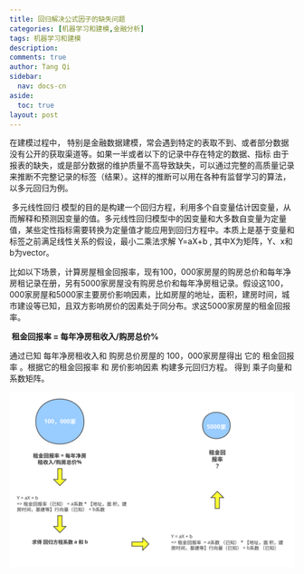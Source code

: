 ```yaml
---
title: 回归解决公式因子的缺失问题
categories: [机器学习和建模,金融分析]
tags: 机器学习和建模
description: 
comments: true
author: Tang Qi
sidebar:
  nav: docs-cn
aside:
  toc: true
layout: post
---
```




在建模过程中， 特别是金融数据建模，常会遇到特定的表取不到、或者部分数据没有公开的获取渠道等。如果一半或者以下的记录中存在特定的数据、指标 由于报表的缺失，或是部分数据的维护质量不高导致缺失，可以通过完整的高质量记录 来推断不完整记录的标签（结果）。这样的推断可以用在各种有监督学习的算法，以多元回归为例。

<!--more-->

​	多元线性回归 模型的目的是构建一个回归方程，利用多个自变量估计因变量，从而解释和预测因变量的值。多元线性回归模型中的因变量和大多数自变量为定量值，某些定性指标需要转换为定量值才能应用到回归方程中。本质上是基于变量和标签之前满足线性关系的假设，最小二乘法求解 Y=aX+b , 其中X为矩阵，Y、x和b为vector。

​	比如以下场景，计算房屋租金回报率，现有100，000家房屋的购房总价和每年净房租记录在册，另有5000家房屋没有购房总价和每年净房租记录。假设这100，000家房屋和5000家主要房价影响因素，比如房屋的地址，面积，建房时间，城市建设等已知，且双方影响房价的因素处于同分布。求这5000家房屋的租金回报率。


​																**租金回报率 = 每年净房租收入/购房总价%**


通过已知 每年净房租收入和 购房总价房屋的 100，000家房屋得出 它的 租金回报率 。根据它的租金回报率 和 房价影响因素 构建多元回归方程。 得到 乘子向量和系数矩阵。

![Genetic algorithm](https://github.com/iqgnat/iqgnat.github.io/raw/master/assets/images/2020-07-19-Multiple%20Regression.md/processforMR.svg)









 












